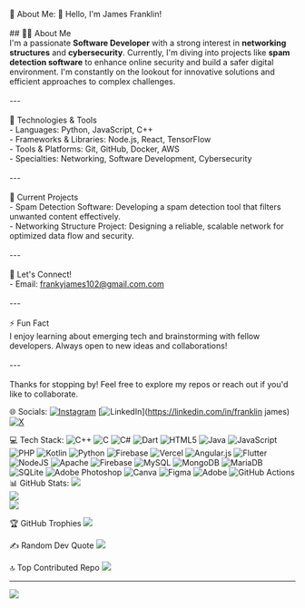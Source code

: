 💫 About Me:
👋 Hello, I'm James Franklin!<br><br>## 👨‍💻 About Me<br>I'm a passionate **Software Developer** with a strong interest in **networking structures** and **cybersecurity**. Currently, I'm diving into projects like **spam detection software** to enhance online security and build a safer digital environment. I'm constantly on the lookout for innovative solutions and efficient approaches to complex challenges.<br><br>---<br><br> 🔧 Technologies & Tools<br>- Languages: Python, JavaScript, C++<br>- Frameworks & Libraries: Node.js, React, TensorFlow<br>- Tools & Platforms: Git, GitHub, Docker, AWS<br>- Specialties: Networking, Software Development, Cybersecurity<br><br>---<br><br> 🚀 Current Projects<br>- Spam Detection Software: Developing a spam detection tool that filters unwanted content effectively.<br>- Networking Structure Project: Designing a reliable, scalable network for optimized data flow and security.<br><br>---<br><br> 💬 Let's Connect!<br>- Email: frankyjames102@gmail.com.com<br><br>---<br><br>⚡ Fun Fact<br>I enjoy learning about emerging tech and brainstorming with fellow developers. Always open to new ideas and collaborations!<br><br>---<br><br>Thanks for stopping by! Feel free to explore my repos or reach out if you'd like to collaborate.<br>


🌐 Socials:
[![Instagram](https://img.shields.io/badge/Instagram-%23E4405F.svg?logo=Instagram&logoColor=white)](https://instagram.com/literally_frank_james) [![LinkedIn](https://img.shields.io/badge/LinkedIn-%230077B5.svg?logo=linkedin&logoColor=white)](https://linkedin.com/in/franklin james) [![X](https://img.shields.io/badge/X-black.svg?logo=X&logoColor=white)](https://x.com/it_frank_james) 

💻 Tech Stack:
![C++](https://img.shields.io/badge/c++-%2300599C.svg?style=for-the-badge&logo=c%2B%2B&logoColor=white) ![C](https://img.shields.io/badge/c-%2300599C.svg?style=for-the-badge&logo=c&logoColor=white) ![C#](https://img.shields.io/badge/c%23-%23239120.svg?style=for-the-badge&logo=csharp&logoColor=white) ![Dart](https://img.shields.io/badge/dart-%230175C2.svg?style=for-the-badge&logo=dart&logoColor=white) ![HTML5](https://img.shields.io/badge/html5-%23E34F26.svg?style=for-the-badge&logo=html5&logoColor=white) ![Java](https://img.shields.io/badge/java-%23ED8B00.svg?style=for-the-badge&logo=openjdk&logoColor=white) ![JavaScript](https://img.shields.io/badge/javascript-%23323330.svg?style=for-the-badge&logo=javascript&logoColor=%23F7DF1E) ![PHP](https://img.shields.io/badge/php-%23777BB4.svg?style=for-the-badge&logo=php&logoColor=white) ![Kotlin](https://img.shields.io/badge/kotlin-%237F52FF.svg?style=for-the-badge&logo=kotlin&logoColor=white) ![Python](https://img.shields.io/badge/python-3670A0?style=for-the-badge&logo=python&logoColor=ffdd54) ![Firebase](https://img.shields.io/badge/firebase-%23039BE5.svg?style=for-the-badge&logo=firebase) ![Vercel](https://img.shields.io/badge/vercel-%23000000.svg?style=for-the-badge&logo=vercel&logoColor=white) ![Angular.js](https://img.shields.io/badge/angular.js-%23E23237.svg?style=for-the-badge&logo=angularjs&logoColor=white) ![Flutter](https://img.shields.io/badge/Flutter-%2302569B.svg?style=for-the-badge&logo=Flutter&logoColor=white) ![NodeJS](https://img.shields.io/badge/node.js-6DA55F?style=for-the-badge&logo=node.js&logoColor=white) ![Apache](https://img.shields.io/badge/apache-%23D42029.svg?style=for-the-badge&logo=apache&logoColor=white) ![Firebase](https://img.shields.io/badge/firebase-a08021?style=for-the-badge&logo=firebase&logoColor=ffcd34) ![MySQL](https://img.shields.io/badge/mysql-4479A1.svg?style=for-the-badge&logo=mysql&logoColor=white) ![MongoDB](https://img.shields.io/badge/MongoDB-%234ea94b.svg?style=for-the-badge&logo=mongodb&logoColor=white) ![MariaDB](https://img.shields.io/badge/MariaDB-003545?style=for-the-badge&logo=mariadb&logoColor=white) ![SQLite](https://img.shields.io/badge/sqlite-%2307405e.svg?style=for-the-badge&logo=sqlite&logoColor=white) ![Adobe Photoshop](https://img.shields.io/badge/adobe%20photoshop-%2331A8FF.svg?style=for-the-badge&logo=adobe%20photoshop&logoColor=white) ![Canva](https://img.shields.io/badge/Canva-%2300C4CC.svg?style=for-the-badge&logo=Canva&logoColor=white) ![Figma](https://img.shields.io/badge/figma-%23F24E1E.svg?style=for-the-badge&logo=figma&logoColor=white) ![Adobe](https://img.shields.io/badge/adobe-%23FF0000.svg?style=for-the-badge&logo=adobe&logoColor=white) ![GitHub Actions](https://img.shields.io/badge/github%20actions-%232671E5.svg?style=for-the-badge&logo=githubactions&logoColor=white)
📊 GitHub Stats:
![](https://github-readme-stats.vercel.app/api?username=jamesfrank058&theme=dark&hide_border=false&include_all_commits=false&count_private=false)<br/>
![](https://github-readme-streak-stats.herokuapp.com/?user=jamesfrank058&theme=dark&hide_border=false)<br/>
![](https://github-readme-stats.vercel.app/api/top-langs/?username=jamesfrank058&theme=dark&hide_border=false&include_all_commits=false&count_private=false&layout=compact)

🏆 GitHub Trophies
![](https://github-profile-trophy.vercel.app/?username=jamesfrank058&theme=radical&no-frame=false&no-bg=true&margin-w=4)

✍️ Random Dev Quote
![](https://quotes-github-readme.vercel.app/api?type=horizontal&theme=radical)

🔝 Top Contributed Repo
![](https://github-contributor-stats.vercel.app/api?username=jamesfrank058&limit=5&theme=dark&combine_all_yearly_contributions=true)

---
[![](https://visitcount.itsvg.in/api?id=jamesfrank058&icon=0&color=0)](https://visitcount.itsvg.in)

<!-- Proudly created with GPRM ( https://gprm.itsvg.in ) -->
